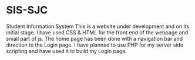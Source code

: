 # SIS-SJC
Student Information System
This is a website under development and on its initial stage.
I have used CSS & HTML for the front end of the webpage and small part of js.
The home page has been done with a navigation bar and direction to the Login page.
I have planned to use PHP for my server side scripting and have used it to build my Login page.
